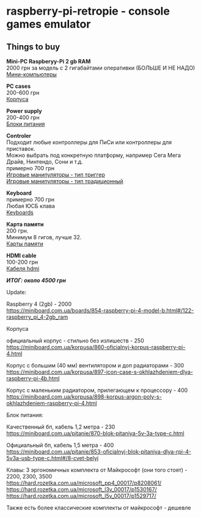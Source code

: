 # raspberry-pi-retropie - console games emulator

## Things to buy

__Mini-PC Raspberyy-Pi 2 gb RAM__  
2000 грн за модель с 2 гигабайтами оперативки (БОЛЬШЕ И НЕ НАДО)  
[Мини-компьютеры](https://miniboard.com.ua/14-boards)

__PC cases__  
200-600 грн  
[Корпуса](https://miniboard.com.ua/15-korpusa)

__Power supply__  
200-400 грн  
[Блоки питания](https://miniboard.com.ua/16-pitanie)

__Controler__  
Подходит любые контроллеры для ПиСи или контроллеры для приставок.  
Можно выбрать под конкретную платформу, например Сега Мега Драйв, Нинтендо, Сони и т.д.  
примерно 700 грн  
[Игровые манипуляторы - тип триггер](https://rozetka.com.ua/djoysticks/c80173/podklyuchenie-230173=provodnoe;sort=cheap;tip-geympada=trigger;21557=6021/)  
[Игровые манипуляторы - тип традиционный](https://rozetka.com.ua/djoysticks/c80173/podklyuchenie-230173=provodnoe;sort=cheap;tip-geympada=traditsionniy;21557=6021/)

__Keyboard__  
примерно 700 грн  
Любая ЮСБ клава  
[Keyboards](https://miniboard.com.ua/95-klaviatury)

__Карта памяти__  
200 грн.  
Минимум 8 гигов, лучше 32.  
[Карты памяти](https://miniboard.com.ua/21-karty-pamyati)

__HDMI cable__  
100-200 грн  
[Кабеля hdmi](https://miniboard.com.ua/22-kabeli)

__*ИТОГ: около 4500 грн*__

Update:

Raspberry 4 (2gb)  - 2000  
https://miniboard.com.ua/boards/854-raspberry-pi-4-model-b.html#/122-raspberry_pi_4-2gb_ram

Корпуса  

официальный корпус - стильно без излишеств - 250  
https://miniboard.com.ua/korpusa/860-oficialnyj-korpus-raspberry-pi-4.html

Корпус с большим (40 мм) вентилятором и доп радиаторами - 300  
https://miniboard.com.ua/korpusa/897-icon-case-s-okhlazhdeniem-dlya-raspberry-pi-4b.html

Корпус с маленьким радиатором, прилегающем к процессору - 400  
https://miniboard.com.ua/korpusa/898-korpus-argon-poly-s-okhlazhdeniem-raspberry-pi-4.html

Блок питания:

Качественный бп, кабель 1,2 метра - 230  
https://miniboard.com.ua/pitanie/870-blok-pitaniya-5v-3a-type-c.html

Официальный бп, кабель 1,5 метра - 400  
https://miniboard.com.ua/pitanie/853-oficialnyj-blok-pitaniya-dlya-rpi-4-5v3a-usb-type-c.html#/8-cvet-belyj

Клавы: 
3 эргономичных комплекта от Майкрософт (они того стоят) - 2200, 2300, 3500  
https://hard.rozetka.com.ua/microsoft_pp4_00017/p8208061/  
https://hard.rozetka.com.ua/microsoft_l3v_00017/p1530167/  
https://hard.rozetka.com.ua/microsoft_l5v_00017/p1529717/  

Также есть более классические комплекты от майкрософт - дешевле




















